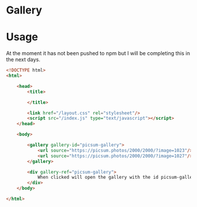 # Gallery

# Usage

At the moment it has not been pushed to npm but I will be completing this in the next days.

```html
<!DOCTYPE html>
<html>

    <head>
        <title>

        </title>

        <link href="/layout.css" rel="stylesheet"/>
        <script src="/index.js" type="text/javascript"></script>
    </head>

    <body>

        <gallery gallery-id="picsum-gallery">
            <url source="https://picsum.photos/2000/2000/?image=1023"/>
            <url source="https://picsum.photos/2000/2000/?image=1027"/>
        </gallery>

        <div gallery-ref="picsum-gallery">
            When clicked will open the gallery with the id picsum-gallery
        </div>
    </body>

</html>
```
